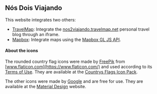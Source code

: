 ## Nós Dois Viajando

This website integrates two others:

- [TravelMap](https://travelmap.net/): Integrate the [nos2viajando.travelmap.net](https://nos2viajando.travelmap.net/) personal travel blog through an iframe.
- [Mapbox](https://www.mapbox.com/): Integrate maps using the [Mapbox GL JS API](https://docs.mapbox.com/mapbox-gl-js/api/). 

#### About the icons

The rounded country flag icons were made by [FreePik](https://www.flaticon.com/authors/freepik) from [www.flaticon.com](https://www.flaticon.com/) and used according to its [Terms of Use](https://www.freepikcompany.com/legal#nav-flaticon). They are available at the [Countrys Flags Icon Pack](https://www.flaticon.com/packs/countrys-flags).

The other icons were made by [Google](https://www.google.com/) and are free for use. They are available at the [Material Design](https://material.io/resources/icons/?style=baseline) website.
